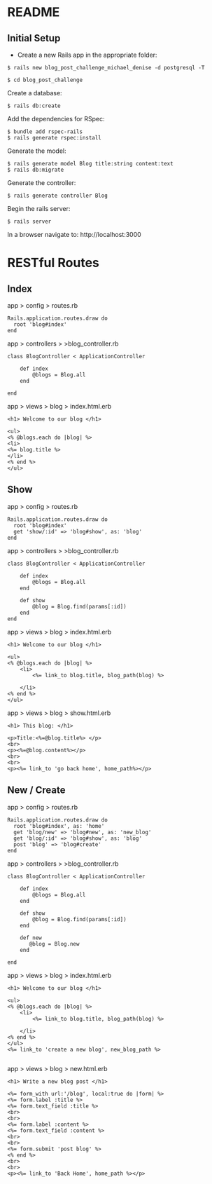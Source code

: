 # README

## Initial Setup

- Create a new Rails app in the appropriate folder: 
```
$ rails new blog_post_challenge_michael_denise -d postgresql -T
```

```
$ cd blog_post_challenge
```

Create a database: 
```
$ rails db:create
```
Add the dependencies for RSpec:
```
$ bundle add rspec-rails
$ rails generate rspec:install
```

Generate the model:
```
$ rails generate model Blog title:string content:text
$ rails db:migrate
```

Generate the controller:
```
$ rails generate controller Blog
```

Begin the rails server: 
```
$ rails server
```

In a browser navigate to: http://localhost:3000

# RESTful Routes

## Index

app > config > routes.rb

```
Rails.application.routes.draw do
  root 'blog#index'
end
```

app > controllers > >blog_controller.rb

```
class BlogController < ApplicationController
    
    def index
        @blogs = Blog.all
    end

end
```

app > views > blog > index.html.erb

```
<h1> Welcome to our blog </h1>

<ul>
<% @blogs.each do |blog| %>
<li>
<%= blog.title %>
</li>
<% end %>
</ul>
```

## Show

app > config > routes.rb

```
Rails.application.routes.draw do
  root 'blog#index'
  get 'show/:id' => 'blog#show', as: 'blog'
end
```

app > controllers > >blog_controller.rb

```
class BlogController < ApplicationController
 
    def index
        @blogs = Blog.all
    end

    def show
        @blog = Blog.find(params[:id])
    end
end
```

app > views > blog > index.html.erb

```
<h1> Welcome to our blog </h1>

<ul>
<% @blogs.each do |blog| %>
    <li>
        <%= link_to blog.title, blog_path(blog) %>
        
    </li>
<% end %>
</ul>
```

app > views > blog > show.html.erb

```
<h1> This blog: </h1>

<p>Title:<%=@blog.title%> </p>
<br>
<p><%=@blog.content%></p>
<br>
<br>
<p><%= link_to 'go back home', home_path%></p>
```

## New / Create

app > config > routes.rb

```
Rails.application.routes.draw do
  root 'blog#index', as: 'home'
  get 'blog/new' => 'blog#new', as: 'new_blog'
  get 'blog/:id' => 'blog#show', as: 'blog'
  post 'blog' => 'blog#create'
end
```

app > controllers > >blog_controller.rb

```
class BlogController < ApplicationController
 
    def index
        @blogs = Blog.all
    end

    def show
        @blog = Blog.find(params[:id])
    end

    def new
       @blog = Blog.new
    end
        
end
```

app > views > blog > index.html.erb

```
<h1> Welcome to our blog </h1>

<ul>
<% @blogs.each do |blog| %>
    <li>
        <%= link_to blog.title, blog_path(blog) %>
        
    </li>
<% end %>
</ul>
<%= link_to 'create a new blog', new_blog_path %>
        
```

app > views > blog > new.html.erb

```
<h1> Write a new blog post </h1>

<%= form_with url:'/blog', local:true do |form| %>
<%= form.label :title %>
<%= form.text_field :title %>
<br>
<br>
<%= form.label :content %>
<%= form.text_field :content %>
<br>
<br>
<%= form.submit 'post blog' %>
<% end %>
<br>
<br>
<p><%= link_to 'Back Home', home_path %></p>
```